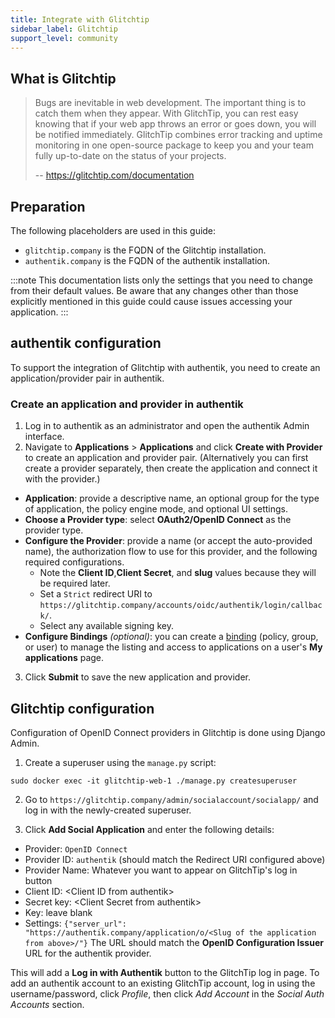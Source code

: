 ```yaml
---
title: Integrate with Glitchtip
sidebar_label: Glitchtip
support_level: community
---
```


## What is Glitchtip

> Bugs are inevitable in web development. The important thing is to catch them when they appear. With GlitchTip, you can rest easy knowing that if your web app throws an error or goes down, you will be notified immediately. GlitchTip combines error tracking and uptime monitoring in one open-source package to keep you and your team fully up-to-date on the status of your projects.
>
> -- https://glitchtip.com/documentation

## Preparation

The following placeholders are used in this guide:

- `glitchtip.company` is the FQDN of the Glitchtip installation.
- `authentik.company` is the FQDN of the authentik installation.

:::note
This documentation lists only the settings that you need to change from their default values. Be aware that any changes other than those explicitly mentioned in this guide could cause issues accessing your application.
:::

## authentik configuration

To support the integration of Glitchtip with authentik, you need to create an application/provider pair in authentik.

### Create an application and provider in authentik

1. Log in to authentik as an administrator and open the authentik Admin interface.
2. Navigate to **Applications** > **Applications** and click **Create with Provider** to create an application and provider pair. (Alternatively you can first create a provider separately, then create the application and connect it with the provider.)

- **Application**: provide a descriptive name, an optional group for the type of application, the policy engine mode, and optional UI settings.
- **Choose a Provider type**: select **OAuth2/OpenID Connect** as the provider type.
- **Configure the Provider**: provide a name (or accept the auto-provided name), the authorization flow to use for this provider, and the following required configurations.
    - Note the **Client ID**,**Client Secret**, and **slug** values because they will be required later.
    - Set a `Strict` redirect URI to `https://glitchtip.company/accounts/oidc/authentik/login/callback/`.
    - Select any available signing key.
- **Configure Bindings** _(optional)_: you can create a [binding](/docs/add-secure-apps/flows-stages/bindings/) (policy, group, or user) to manage the listing and access to applications on a user's **My applications** page.

3. Click **Submit** to save the new application and provider.

## Glitchtip configuration

Configuration of OpenID Connect providers in Glitchtip is done using Django Admin.

1. Create a superuser using the `manage.py` script:

```
sudo docker exec -it glitchtip-web-1 ./manage.py createsuperuser
```

2. Go to `https://glitchtip.company/admin/socialaccount/socialapp/` and log in with the newly-created superuser.

3. Click **Add Social Application** and enter the following details:

- Provider: `OpenID Connect`
- Provider ID: `authentik` (should match the Redirect URI configured above)
- Provider Name: Whatever you want to appear on GlitchTip's log in button
- Client ID: &lt;Client ID from authentik>
- Secret key: &lt;Client Secret from authentik>
- Key: leave blank
- Settings: `{"server_url": "https://authentik.company/application/o/<Slug of the application from above>/"}`
  The URL should match the **OpenID Configuration Issuer** URL for the authentik provider.

This will add a **Log in with Authentik** button to the GlitchTip log in page. To add an authentik account to an existing GlitchTip account, log in using the username/password, click _Profile_, then click _Add Account_ in the _Social Auth Accounts_ section.
